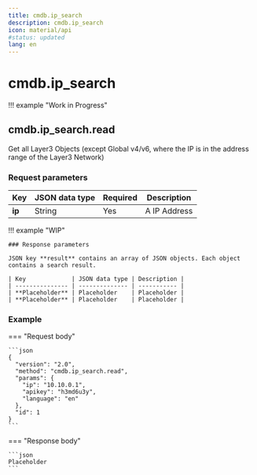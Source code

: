 ```yaml
---
title: cmdb.ip_search
description: cmdb.ip_search
icon: material/api
#status: updated
lang: en
---
```


# cmdb.ip_search

!!! example "Work in Progress"

## cmdb.ip_search.read

Get all Layer3 Objects (except Global v4/v6, where the IP is in the address range of the Layer3 Network)

### Request parameters

| Key             | JSON data type | Required | Description |
| --------------- | -------------- | -------- | ----------- |
| **ip** | String    | Yes      | A IP Address |

!!! example "WIP"

    ### Response parameters

    JSON key **result** contains an array of JSON objects. Each object contains a search result.

    | Key             | JSON data type | Description |
    | --------------- | -------------- | ----------- |
    | **Placeholder** | Placeholder    | Placeholder |
    | **Placeholder** | Placeholder    | Placeholder |

### Example

=== "Request body"

    ```json
    {
      "version": "2.0",
      "method": "cmdb.ip_search.read",
      "params": {
        "ip": "10.10.0.1",
        "apikey": "h3md6u3y",
        "language": "en"
      },
      "id": 1
    }
    ```

=== "Response body"

    ```json
    Placeholder
    ```
